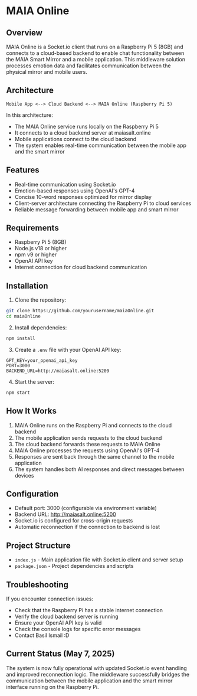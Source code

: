 # MAIA Online

## Overview

MAIA Online is a Socket.io client that runs on a Raspberry Pi 5 (8GB) and connects to a cloud-based backend to enable chat functionality between the MAIA Smart Mirror and a mobile application. This middleware solution processes emotion data and facilitates communication between the physical mirror and mobile users.

## Architecture

```
Mobile App <--> Cloud Backend <--> MAIA Online (Raspberry Pi 5)
```

In this architecture:

- The MAIA Online service runs locally on the Raspberry Pi 5
- It connects to a cloud backend server at maiasalt.online
- Mobile applications connect to the cloud backend
- The system enables real-time communication between the mobile app and the smart mirror

## Features

- Real-time communication using Socket.io
- Emotion-based responses using OpenAI's GPT-4
- Concise 10-word responses optimized for mirror display
- Client-server architecture connecting the Raspberry Pi to cloud services
- Reliable message forwarding between mobile app and smart mirror

## Requirements

- Raspberry Pi 5 (8GB)
- Node.js v18 or higher
- npm v9 or higher
- OpenAI API key
- Internet connection for cloud backend communication

## Installation

1. Clone the repository:

```bash
git clone https://github.com/yourusername/maiaOnline.git
cd maiaOnline
```

2. Install dependencies:

```bash
npm install
```

3. Create a `.env` file with your OpenAI API key:

```
GPT_KEY=your_openai_api_key
PORT=3000
BACKEND_URL=http://maiasalt.online:5200
```

4. Start the server:

```bash
npm start
```

## How It Works

1. MAIA Online runs on the Raspberry Pi and connects to the cloud backend
2. The mobile application sends requests to the cloud backend
3. The cloud backend forwards these requests to MAIA Online
4. MAIA Online processes the requests using OpenAI's GPT-4
5. Responses are sent back through the same channel to the mobile application
6. The system handles both AI responses and direct messages between devices

## Configuration

- Default port: 3000 (configurable via environment variable)
- Backend URL: http://maiasalt.online:5200
- Socket.io is configured for cross-origin requests
- Automatic reconnection if the connection to backend is lost

## Project Structure

- `index.js` - Main application file with Socket.io client and server setup
- `package.json` - Project dependencies and scripts

## Troubleshooting

If you encounter connection issues:

- Check that the Raspberry Pi has a stable internet connection
- Verify the cloud backend server is running
- Ensure your OpenAI API key is valid
- Check the console logs for specific error messages
- Contact Basil Ismail :D

## Current Status (May 7, 2025)

The system is now fully operational with updated Socket.io event handling and improved reconnection logic. The middleware successfully bridges the communication between the mobile application and the smart mirror interface running on the Raspberry Pi.
